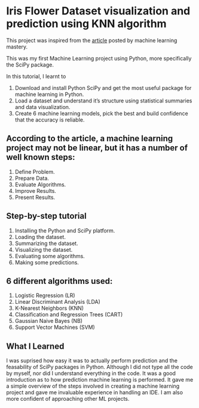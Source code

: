 # Iris Flower Dataset visualization and prediction using KNN algorithm
This project was inspired from the [article](https://machinelearningmastery.com/machine-learning-in-python-step-by-step/) posted by machine learning mastery.

This was my first Machine Learning project using Python, more specifically the SciPy package.

In this tutorial, I learnt to

1. Download and install Python SciPy and get the most useful package for machine learning in Python.
2. Load a dataset and understand it’s structure using statistical summaries and data visualization.
3. Create 6 machine learning models, pick the best and build confidence that the accuracy is reliable.


## According to the article, a machine learning project may not be linear, but it has a number of well known steps:

1. Define Problem.
2. Prepare Data.
3. Evaluate Algorithms.
4. Improve Results.
5. Present Results.

## Step-by-step tutorial
1. Installing the Python and SciPy platform.
2. Loading the dataset.
3. Summarizing the dataset.
4. Visualizing the dataset.
5. Evaluating some algorithms.
6. Making some predictions.

## 6 different algorithms used:

1. Logistic Regression (LR)
2. Linear Discriminant Analysis (LDA)
3. K-Nearest Neighbors (KNN)
4. Classification and Regression Trees (CART)
5. Gaussian Naive Bayes (NB)
6. Support Vector Machines (SVM)

## What I Learned
I was suprised how easy it was to actually perform prediction and the feasability of SciPy packages in Python. Although I did not type all the code by myself, nor did I understand everything in the code. It was a good introduction as to how prediction machine learning is performed. It gave me a simple overview of the steps involved in creating a machine learning project and gave me invaluable experience in handling an IDE. I am also more confident of approaching other ML projects. 
